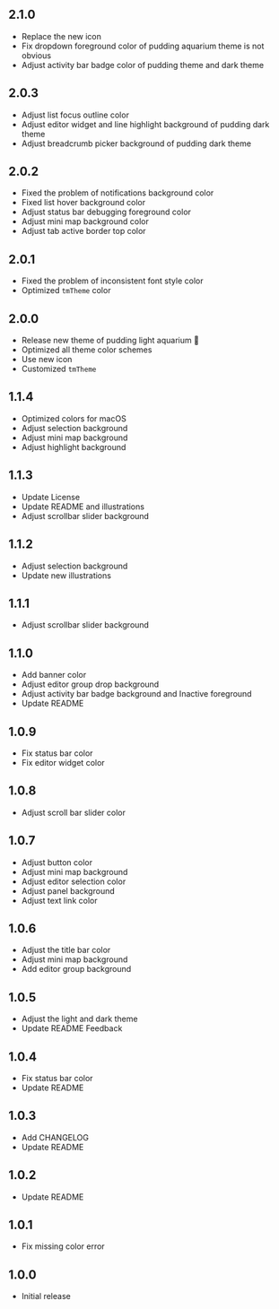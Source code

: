 ## 2.1.0

+ Replace the new icon
+ Fix dropdown foreground color of pudding aquarium theme is not obvious
+ Adjust activity bar badge color of pudding theme and dark theme

## 2.0.3

+ Adjust list focus outline color
+ Adjust editor widget and line highlight background of pudding dark theme
+ Adjust breadcrumb picker background of pudding dark theme

## 2.0.2

+ Fixed the problem of notifications background color
+ Fixed list hover background color
+ Adjust status bar debugging foreground color
+ Adjust mini map background color
+ Adjust tab active border top color

## 2.0.1

+ Fixed the problem of inconsistent font style color
+ Optimized `tmTheme` color

## 2.0.0

+ Release new theme of pudding light aquarium 🎉
+ Optimized all theme color schemes
+ Use new icon
+ Customized `tmTheme`

## 1.1.4

+ Optimized colors for macOS
+ Adjust selection background
+ Adjust mini map background
+ Adjust highlight background

## 1.1.3

+ Update License
+ Update README and illustrations
+ Adjust scrollbar slider background

## 1.1.2

+ Adjust selection background
+ Update new illustrations

## 1.1.1
+ Adjust scrollbar slider background

## 1.1.0
+ Add banner color
+ Adjust editor group drop background
+ Adjust activity bar badge background and Inactive foreground
+ Update README

## 1.0.9

+ Fix status bar color
+ Fix editor widget color

## 1.0.8

+ Adjust scroll bar slider color

## 1.0.7

+ Adjust button color
+ Adjust mini map background
+ Adjust editor selection color
+ Adjust panel background
+ Adjust text link color

## 1.0.6

+ Adjust the title bar color
+ Adjust mini map background
+ Add editor group background

## 1.0.5

+ Adjust the light and dark theme
+ Update README Feedback

## 1.0.4

+ Fix status bar color
+ Update README

## 1.0.3

+ Add CHANGELOG
+ Update README

## 1.0.2

+ Update README

## 1.0.1

- Fix missing color error

## 1.0.0

- Initial release